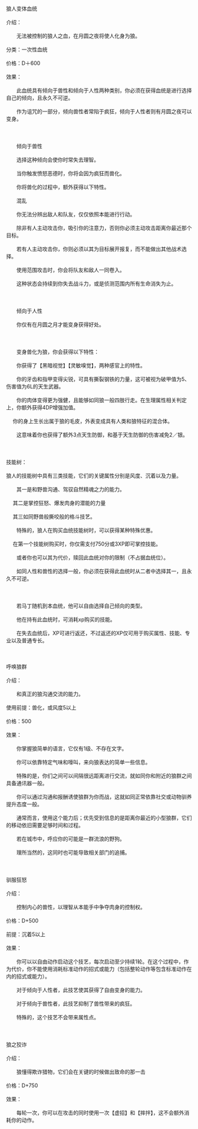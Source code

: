<title>狼人变体血统</title>
<meta name="GENERATOR" content="WinCHM">
<meta http-equiv="Content-Type" content="text/html; charset=gb2312">
<br>狼人变体血统
<br>
<br>介绍：
<br>
<br>　　无法被控制的狼人之血，在月圆之夜将使人化身为狼。
<br>
<br>分类：一次性血统
<br>
<br>价格：D＋600
<br>
<br>效果：
<br>
<br>　　此血统具有倾向于兽性和倾向于人性两种类别，你必须在获得血统是进行选择自己的倾向，且永久不可逆。
<br>
<br>　　作为诅咒的一部分，倾向兽性者常陷于疯狂，倾向于人性者则有月圆之夜可以变身。
<br>
<br>　　
<br>
<br>　　倾向于兽性
<br>
<br>　　选择这种倾向会使你时常失去理智。
<br>
<br>　　当你触发愤怒恶德时，你将会因为疯狂而兽化。
<br>
<br>　　你将兽化的过程中，额外获得以下特性。
<br>
<br>　　混乱
<br>
<br>　　你无法分辨出敌人和队友，仅仅依照本能进行行动。
<br>
<br>　　除非有人主动攻击你，吸引你的注意力，否则你必须主动攻击距离你最近那个目标。
<br>
<br>　　若有人主动攻击你，你则必须以其为目标展开报复，而不能做出其他战术选择。
<br>
<br>　　使用范围攻击时，你会将队友和敌人一同卷入。
<br>
<br>　　这种状态会持续到你失去战斗力，或是侦测范围内所有生命消失为止。
<br>
<br>　　
<br>
<br>　　倾向于人性
<br>
<br>　　你仅有在月圆之月才能变身获得好处。
<br>
<br>　　
<br>
<br>　　变身兽化为狼，你会获得以下特性：
<br>
<br>　　你获得了【黑暗视觉】【灵敏嗅觉】，两种感官上的特性。
<br>
<br>　　你的牙齿和指甲变得尖锐，可具有撕裂钢铁的力量，这可被视为破甲值为5、伤害值为6L的天生武器。
<br>
<br>　　你的肉体变得更为强健，且能够如同狼一般四肢行走。在生理属性相关判定上，你额外获得4DP增强加值。
<br>
<br>　  你的身上生长出属于狼的毛皮，外表变成具有人类和狼特征的混合体。
<br>
<br>　　这意味着你也获得了额外3点天生防御，和基于天生防御的伤害减免2／银。
<br>
<br>　　
<br>
<br>技能树：
<br>
<br>    狼人的技能树中具有三类技能，它们的关键属性分别是风度、沉着以及力量。
<br>
<br>　　其一是和野兽沟通、驾驭自然精魂之力的能力。
<br>
<br>　  其二是掌控狂怒、爆发肉身的潜能的力量
<br>
<br>　  其三如同野兽般撕咬般的格斗技艺。
<br>
<br>　　特殊的，狼人在购买血统技能树时，可以获得某种特殊优惠。
<br>
<br>　  在第一个技能树购买时，你仅需支付750分或3XP即可掌控技能。
<br>
<br>　　或者你也可以其为代价，赎回此血统对你的限制（不占据血统位）。
<br>
<br>　　如同人性和兽性的选择一般，你必须在获得此血统时从二者中选择其一，且永久不可逆。
<br>
<br>　　
<br>
<br>　　若马丁随机到本血统，他可以自由选择自己倾向的类型。
<br>
<br>　　他在持有此血统时，可消耗xp购买的技能。
<br>
<br>　　在失去血统后，XP可进行返还，不过返还的XP仅可用于购买属性、技能、专业以及普通专长。
<br>
<br>
<br>
<br>呼唤狼群
<br>
<br>介绍：
<br>
<br>　　和真正的狼沟通交流的能力。
<br>
<br>使用前提：兽化，或风度5以上
<br>
<br>价格：500
<br>
<br>效果：
<br>
<br>　　你掌握狼简单的语言，它仅有1级、不存在文字。
<br>
<br>　　你可以依靠特定气味和嚎叫，来向狼表达的简单一些信息。
<br>
<br>　　特殊的是，你们之间可以间隔很远距离进行交流，就如同你和附近的狼群之间具备通讯器一般。
<br>
<br>　　你可以通过沟通和报酬诱使狼群为你而战，这就如同正常依靠社交或动物驯养提升态度一般。
<br>
<br>　　通常而言，使用这个能力后；优先受到信息的是距离你最近的小型狼群，它们的移动依旧需要足够时间和过程。
<br>
<br>　　若在城市中，呼应你的可能是一群流浪的野狗。
<br>
<br>　　理所当然的，这同时也可能导致相关部门的追捕。
<br>
<br>　　
<br>
<br>驯服狂怒
<br>
<br>介绍：
<br>
<br>　　控制内心的兽性，以理智从本能手中争夺肉身的控制权。
<br>
<br>价格：D+500
<br>
<br>前提：沉着5以上
<br>
<br>效果：
<br>
<br>　　你可以以自由动作启动这个技艺，每次启动至少持续1轮。在这个过程中，作为代价，你不能使用消耗标准动作的招式或能力（包括整轮动作等包含标准动作在内的招式或能力）。
<br>
<br>　　对于倾向于人性者，此技艺使其获得了自由变身的能力。
<br>
<br>　　对于倾向于兽性者，此技艺抑制了兽性带来的疯狂。
<br>
<br>　　特殊的，这个技艺不会带来属性点。
<br>
<br>　　
<br>
<br>狼之狡诈
<br>
<br>介绍：
<br>
<br>　　狼懂得欺诈猎物，它们会在关键的时候做出致命的那一击
<br>
<br>价格：D+750
<br>
<br>效果：
<br>
<br>　　每轮一次，你可以在攻击的同时使用一次【虚招】和【摔拌】，这不会额外消耗你的动作。
<br>